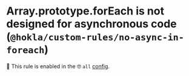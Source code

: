 # Array.prototype.forEach is not designed for asynchronous code (`@hokla/custom-rules/no-async-in-foreach`)

💼 This rule is enabled in the 🤓 `all` [config](https://github.com/hokla-org/eslint-plugin-custom-rules).

<!-- end auto-generated rule header -->
